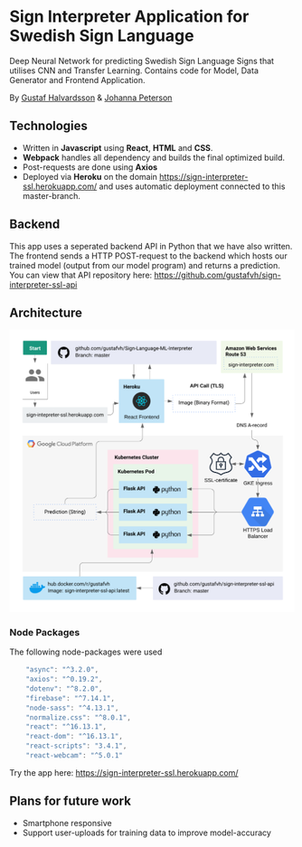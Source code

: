 # Sign Interpreter Application for Swedish Sign Language
Deep Neural Network for predicting Swedish Sign Language Signs that utilises CNN and Transfer Learning. Contains code for Model, Data Generator and Frontend Application.

By [Gustaf Halvardsson](https://github.com/gustafvh) & [Johanna Peterson](https://github.com/johannakin) 

## Technologies
- Written in **Javascript** using **React**, **HTML** and **CSS**. 
- **Webpack** handles all dependency and builds the final optimized build.
- Post-requests are done using **Axios**
- Deployed via **Heroku** on the domain https://sign-interpreter-ssl.herokuapp.com/ and uses automatic deployment connected to this master-branch.

## Backend
This app uses a seperated backend API in Python that we have also written. The frontend sends a HTTP POST-request to the backend which hosts our trained model (output from our model program) and returns a prediction.
You can view that API repository here: https://github.com/gustafvh/sign-interpreter-ssl-api

## Architecture

<img src="docs/cloud-architecture.png" alt="cloud-architecture"
	title="cloud-architecture" width="600" />


### Node Packages 
The following node-packages were used
```javascript
    "async": "^3.2.0",
    "axios": "^0.19.2",
    "dotenv": "^8.2.0",
    "firebase": "^7.14.1",
    "node-sass": "^4.13.1",
    "normalize.css": "^8.0.1",
    "react": "^16.13.1",
    "react-dom": "^16.13.1",
    "react-scripts": "3.4.1",
    "react-webcam": "^5.0.1"
```

Try the app here: https://sign-interpreter-ssl.herokuapp.com/

## Plans for future work
- Smartphone responsive
- Support user-uploads for training data to improve model-accuracy
